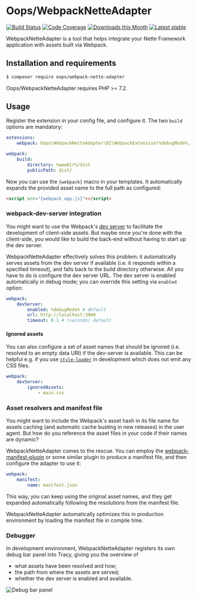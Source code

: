 # Oops/WebpackNetteAdapter

[![Build Status](https://img.shields.io/travis/o2ps/WebpackNetteAdapter.svg)](https://travis-ci.org/o2ps/WebpackNetteAdapter)
[![Code Coverage](https://img.shields.io/codecov/c/github/o2ps/WebpackNetteAdapter.svg)](https://codecov.io/gh/o2ps/WebpackNetteAdapter)
[![Downloads this Month](https://img.shields.io/packagist/dm/oops/webpack-nette-adapter.svg)](https://packagist.org/packages/oops/webpack-nette-adapter)
[![Latest stable](https://img.shields.io/packagist/v/oops/webpack-nette-adapter.svg)](https://packagist.org/packages/oops/webpack-nette-adapter)

WebpackNetteAdapter is a tool that helps integrate your Nette Framework application with assets built via Webpack.


## Installation and requirements

```bash
$ composer require oops/webpack-nette-adapter
```

Oops/WebpackNetteAdapter requires PHP >= 7.2.


## Usage

Register the extension in your config file, and configure it. The two `build` options are mandatory:

```yaml
extensions:
    webpack: Oops\WebpackNetteAdapter\DI\WebpackExtension(%debugMode%, %consoleMode%)

webpack:
    build:
        directory: %wwwDir%/dist
        publicPath: dist/
```


Now you can use the `{webpack}` macro in your templates. It automatically expands the provided asset name to the full path as configured:

```html
<script src="{webpack app.js}"></script>
```


### webpack-dev-server integration

You might want to use the Webpack's [dev server](https://www.npmjs.com/package/webpack-dev-server) to facilitate the development of client-side assets. But maybe once you're done with the client-side, you would like to build the back-end without having to start up the dev server.

WebpackNetteAdapter effectively solves this problem: it automatically serves assets from the dev server if available (i.e. it responds within a specified timeout), and falls back to the build directory otherwise. All you have to do is configure the dev server URL. The dev server is enabled automatically in debug mode; you can override this setting via `enabled` option:

```yaml
webpack:
    devServer:
        enabled: %debugMode% # default
        url: http://localhost:3000
        timeout: 0.1 # (seconds) default
```

#### Ignored assets

You can also configure a set of asset names that should be ignored (i.e. resolved to an empty data URI) if the dev-server is available. This can be helpful e.g. if you use [`style-loader`](https://www.npmjs.com/package/style-loader) in development which does not emit any CSS files.

```yaml
webpack:
    devServer:
        ignoredAssets:
            - main.css
```


### Asset resolvers and manifest file

You might want to include the Webpack's asset hash in its file name for assets caching (and automatic cache busting in new releases) in the user agent. But how do you reference the asset files in your code if their names are dynamic?

WebpackNetteAdapter comes to the rescue. You can employ the [webpack-manifest-plugin](https://www.npmjs.com/package/webpack-manifest-plugin) or some similar plugin to produce a manifest file, and then configure the adapter to use it:

```yaml
webpack:
    manifest:
        name: manifest.json
```

This way, you can keep using the original asset names, and they get expanded automatically following the resolutions from the manifest file.

WebpackNetteAdapter automatically optimizes this in production environment by loading the manifest file in compile time.


### Debugger

In development environment, WebpackNetteAdapter registers its own debug bar panel into Tracy, giving you the overview of

- what assets have been resolved and how;
- the path from where the assets are served;
- whether the dev server is enabled and available.

![Debug bar panel](doc/debug_panel.png)
